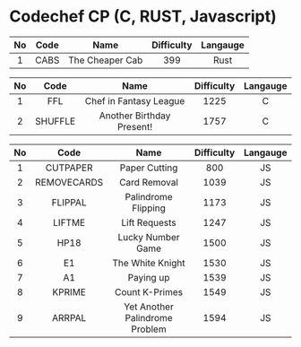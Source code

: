 # Codechef CP (C, RUST, Javascript)

| No  | Code |      Name       | Difficulty | Langauge |
| :-: | :--: | :-------------: | :--------: | :------: |
|  1  | CABS | The Cheaper Cab |    399     |   Rust   |

| No  |  Code   |           Name            | Difficulty | Langauge |
| :-: | :-----: | :-----------------------: | :--------: | :------: |
|  1  |   FFL   |  Chef in Fantasy League   |    1225    |    C     |
|  2  | SHUFFLE | Another Birthday Present! |    1757    |    C     |

| No  |    Code     |              Name              | Difficulty | Langauge |
| :-: | :---------: | :----------------------------: | :--------: | :------: |
|  1  |  CUTPAPER   |         Paper Cutting          |    800     |    JS    |
|  2  | REMOVECARDS |          Card Removal          |    1039    |    JS    |
|  3  |   FLIPPAL   |      Palindrome Flipping       |    1173    |    JS    |
|  4  |   LIFTME    |         Lift Requests          |    1247    |    JS    |
|  5  |    HP18     |       Lucky Number Game        |    1500    |    JS    |
|  6  |     E1      |        The White Knight        |    1530    |    JS    |
|  7  |     A1      |           Paying up            |    1539    |    JS    |
|  8  |   KPRIME    |         Count K-Primes         |    1549    |    JS    |
|  9  |   ARRPAL    | Yet Another Palindrome Problem |    1594    |    JS    |

